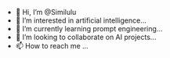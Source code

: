 - 👋 Hi, I’m @Similulu
- 👀 I’m interested in artificial intelligence...
- 🌱 I’m currently learning prompt engineering...
- 💞️ I’m looking to collaborate on AI projects...
- 📫 How to reach me ...

<!---
Similulu/Similulu is a ✨ special ✨ repository because its `README.md` (this file) appears on your GitHub profile.
You can click the Preview link to take a look at your changes.
--->
